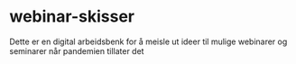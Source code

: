 # webinar-skisser
Dette er en digital arbeidsbenk for å meisle ut ideer til mulige webinarer og seminarer når pandemien tillater det
